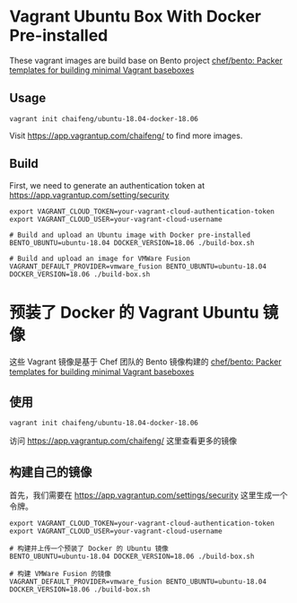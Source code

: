 # Vagrant Ubuntu Box With Docker Pre-installed

These vagrant images are build base on Bento project [chef/bento: Packer templates for building minimal Vagrant baseboxes](https://github.com/chef/bento)

## Usage

    vagrant init chaifeng/ubuntu-18.04-docker-18.06

Visit https://app.vagrantup.com/chaifeng/ to find more images.

## Build

First, we need to generate an authentication token at https://app.vagrantup.com/setting/security

    export VAGRANT_CLOUD_TOKEN=your-vagrant-cloud-authentication-token
    export VAGRANT_CLOUD_USER=your-vagrant-cloud-username
    
    # Build and upload an Ubuntu image with Docker pre-installed
    BENTO_UBUNTU=ubuntu-18.04 DOCKER_VERSION=18.06 ./build-box.sh
    
    # Build and upload an image for VMWare Fusion
    VAGRANT_DEFAULT_PROVIDER=vmware_fusion BENTO_UBUNTU=ubuntu-18.04 DOCKER_VERSION=18.06 ./build-box.sh

# 预装了 Docker 的 Vagrant Ubuntu 镜像

这些 Vagrant 镜像是基于 Chef 团队的 Bento 镜像构建的 [chef/bento: Packer templates for building minimal Vagrant baseboxes](https://github.com/chef/bento)

## 使用

    vagrant init chaifeng/ubuntu-18.04-docker-18.06
    
访问 https://app.vagrantup.com/chaifeng/ 这里查看更多的镜像

## 构建自己的镜像

首先，我们需要在 https://app.vagrantup.com/settings/security 这里生成一个令牌。

    export VAGRANT_CLOUD_TOKEN=your-vagrant-cloud-authentication-token
    export VAGRANT_CLOUD_USER=your-vagrant-cloud-username
    
    # 构建并上传一个预装了 Docker 的 Ubuntu 镜像
    BENTO_UBUNTU=ubuntu-18.04 DOCKER_VERSION=18.06 ./build-box.sh
    
    # 构建 VMWare Fusion 的镜像
    VAGRANT_DEFAULT_PROVIDER=vmware_fusion BENTO_UBUNTU=ubuntu-18.04 DOCKER_VERSION=18.06 ./build-box.sh
